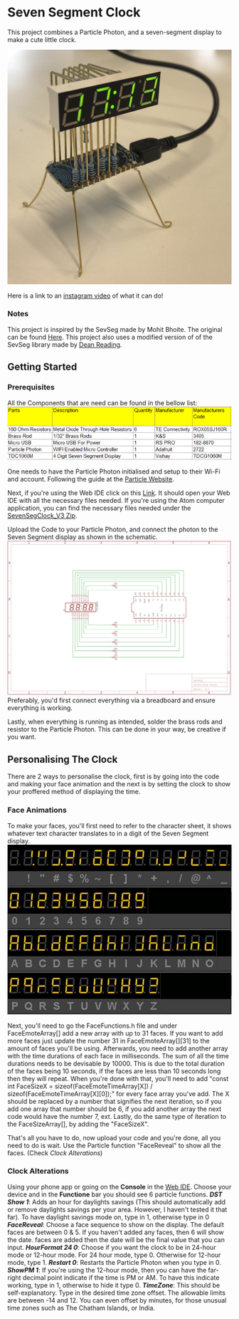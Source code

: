 # Seven Segment Clock

This project combines a Particle Photon, and a seven-segment display to make a cute little clock.

<img src="ClocksFace.jpg">

Here is a link to an [instagram video](https://www.instagram.com/p/B_YmGSQH2iW/) of what it can do!

### Notes

This project is inspired by the SevSeg made by Mohit Bhoite. The original can be found [Here](https://www.bhoite.com/2015/08/sevenseg/).
This project also uses a modified version of of the SevSeg library made by [Dean Reading](https://github.com/DeanIsMe/SevSeg).

## Getting Started
### Prerequisites
All the Components that are need can be found in the bellow list:
<img src="BillOfMaterial.png"> 

One needs to have the Particle Photon initialised and setup to their Wi-Fi and account. Following the guide at the [Particle Website](https://docs.particle.io/quickstart/photon/).

Next, if you're using the Web IDE click on this [Link](https://go.particle.io/shared_apps/5eea255f6c2eea000c4453d3). It should open your Web IDE with all the necessary files needed.
If you're using the Atom computer application, you can find the necessary files needed under the [SevenSegClock_V3 Zip](https://github.com/saifsabban/SevenSegmentClock/blob/master/SevenSegClock_V3.zip).

Upload the Code to your Particle Photon, and connect the photon to the Seven Segment display as shown in the schematic.
<img src="SevenSegClock_Schematic.png">
Preferably, you'd first connect everything via a breadboard and ensure everything is working.

Lastly, when everything is running as intended, solder the brass rods and resistor to the Particle Photon. This can be done in your way, be creative if you want.

## Personalising The Clock

There are 2 ways to personalise the clock, first is by going into the code and making your face animation and the next is by setting the clock to show your proffered method of displaying the time.

### Face Animations
To make your faces, you'll first need to refer to the character sheet, it shows whatever text character translates to in a digit of the Seven Segment display.
<img src="Alphanumeric.jpg">

Next, you'll need to go the FaceFunctions.h file and under FaceEmoteArray[] add a new array with up to 31 faces. If you want to add more faces just update the number 31 in FaceEmoteArray[][31] to the amount of faces you'll be using.
Afterwards, you need to add another array with the time durations of each face in milliseconds. The sum of all the time durations needs to be devisable by 10000. This is due to the total duration of the faces being 10 seconds, if the faces are less than 10 seconds long then they will repeat.
When you're done with that, you'll need to add "const int FaceSizeX = sizeof(FaceEmoteTimeArray[X]) / sizeof(FaceEmoteTimeArray[X][0]);" for every face array you've add. The X should be replaced by a number that signifies the next iteration, so if you add one array that number should be 6, if you add another array the next code would have the number 7, ext.
Lastly, do the same type of iteration to the FaceSizeArray[], by adding the "FaceSizeX".

That's all you have to do, now upload your code and you're done, all you need to do is wait. Use the Particle function "FaceReveal" to show all the faces. (Check *Clock Alterations*)

### Clock Alterations

Using your phone app or going on the **Console** in the [Web IDE](https://console.particle.io/devices). Choose your device and in the **Functione** bar you should see 6 particle functions.
**_DST Show 1_**: Adds an hour for daylights savings (This should automatically add or remove daylights savings per your area. However, I haven't tested it that far). To have daylight savings mode on, type in 1, otherwise type in 0
**_FaceReveal_**: Choose a face sequence to show on the display. The default faces are between 0 & 5. If you haven't added any faces, then 6 will show the date. faces are added then the date will be the final value that you can input.
**_HourFormat 24 0_**: Choose if you want the clock to be in 24-hour mode or 12-hour mode. For 24 hour mode, type 0. Otherwise for 12-hour mode, type 1.
**_Restart 0_**: Restarts the Particle Photon when you type in 0.
**_ShowPM 1_**: If you're using the 12-hour mode, then you can have the far-right decimal point indicate if the time is PM or AM. To have this indicate working, type in 1, otherwise to hide it type 0.
**_TimeZone_**: This should be self-explanatory. Type in the desired time zone offset. The allowable limits are between -14 and 12. You can even offset by minutes, for those unusual time zones such as The Chatham Islands, or India.
